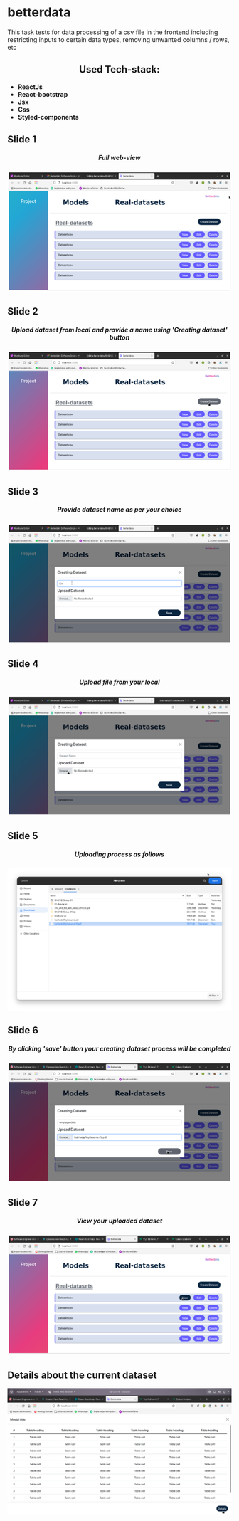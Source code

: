 # betterdata
This task tests for data processing of a csv file in the frontend including restricting inputs to certain data types, removing unwanted columns / rows, etc 
<h2 align ="center">
Used Tech-stack:
</h2>
<ul>
  <li><b>ReactJs</b> </li>
  <li><b>React-bootstrap</b></li>
  <li><b>Jsx</b></li>
  <li><b>Css</b></li>
  <li><b>Styled-components</b></li>
  </ul>
  
<div align="center">
  <h2 align ="left"> Slide 1 </h2>
  <h5> Full web-view </h5>
  <img alt="Slide 1" src="./Screenshots/1.2.png" />
</div>
<div align="center">
  <h2 align ="left"> Slide 2 </h2>
  <h5> Upload dataset from local and provide a name using 'Creating dataset' button </h5>
  <img alt="Slide 2" src="./Screenshots/1.3.png" />
</div>
<div align="center">
  <h2 align ="left"> Slide 3 </h2>
  <h5> Provide dataset name as per your choice</h5>
  <img alt="Slide 3" src="./Screenshots/1.4.png" />
</div>
<div align="center">
  <h2 align ="left"> Slide 4 </h2>
  <h5> Upload file from your local </h5>
  <img alt="Slide 4" src="./Screenshots/98.png" />
</div>

<div align="center">
  <h2 align ="left"> Slide 5 </h2>
  <h5> Uploading process as follows </h5>
  <img alt="Slide 5" src="./Screenshots/3.png" />
</div>

<div align="center">
  <h2 align ="left"> Slide 6 </h2>
  <h5> By clicking 'save' button your creating dataset process will be completed </h5>
  <img alt="Slide 6" src="./Screenshots/4.png" />
</div>
<div align="center">
  <h2 align ="left"> Slide 7 </h2>
  <h5> View your uploaded dataset </h5>
  <img alt="Slide 7" src="./Screenshots/5.png" />
</div>
<div align="center">
  <h2 align ="left"> Details about the current dataset </h2>
  <img alt="Slide 8" src="./Screenshots/6.png" />
</div>
